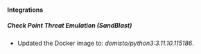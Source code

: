 
#### Integrations

##### Check Point Threat Emulation (SandBlast)
- Updated the Docker image to: *demisto/python3:3.11.10.115186*.



